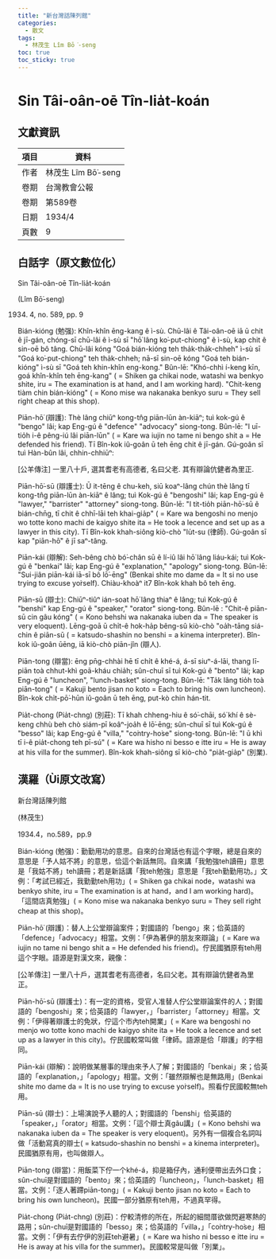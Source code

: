 ```yaml
---
title: "新台灣話陳列館"
categories:
  - 散文
tags:
  - 林茂生 Lîm Bō͘-seng
toc: true
toc_sticky: true
---
```


# Sin Tâi-oân-oē Tîn-lia̍t-koán

## 文獻資訊

| 項目 | 資料 |
|---|---|
| 作者 | 林茂生 Lîm Bō͘-seng |
| 卷期 | 台灣教會公報 |
| 卷期 | 第589卷 |
| 日期 | 1934/4 |
| 頁數 | 9 |

## 白話字（原文數位化）

Sin Tâi-oân-oē Tîn-lia̍t-koán

(Lîm Bō͘-seng)

1934. 4, no. 589, pp. 9

Bián-kióng (勉强): Khîn-khîn ēng-kang ê ì-sù. Chū-lâi ê Tâi-oân-oē iā ū chit ê jī-gán, chóng-sī chū-lâi ê ì-sù sī "hō͘ lâng ko͘-put-chiong" ê ì-sù, kap chit ê sin-oē bô tâng. Chū-lâi kóng "Goá bián-kióng teh tha̍k-tha̍k-chheh" ì-sù sī "Goá ko͘-put-chiong" teh tha̍k-chheh; nā-sī sin-oē kóng "Goá teh bián-kióng" ì-sù sī "Goá teh khin-khîn eng-kong." Bûn-lē: "Khó-chhì í-keng kīn, goá khîn-khîn teh ēng-kang" ( = Shiken ga chikai node, watashi wa benkyo shite, iru = The examination is at hand, and I am working hard). "Chit-keng tiàm chin bián-kióng" ( = Kono mise wa nakanaka benkyo suru = They sell right cheap at this shop).

Piān-hō͘ (辯護): Thè lâng chiūⁿ kong-tn̂g piān-lūn àn-kiāⁿ; tuì kok-gú ê "bengo" lâi; kap Eng-gú ê "defence" "advocacy" siong-tong. Bûn-lē: "I uī-tio̍h i-ê pêng-iú lâi piān-lūn" ( = Kare wa iujin no tame ni bengo shit a = He defended his friend). Tī Bîn-kok iû-goân ū teh ēng chit ê jī-gán. Gú-goân sī tuì Hàn-bûn lâi, chhin-chhiūⁿ:

[公羊傳注] 一里八十戶, 選其耆老有高德者, 名曰父老. 其有辯論伉健者為里正.

Piān-hō͘-sū (辯護士): Ū it-tēng ê chu-keh, siū koaⁿ-lâng chún thè lâng tī kong-tn̂g piān-lūn àn-kiāⁿ ê lâng; tuì Kok-gú ê "bengoshi" lâi; kap Eng-gú ê "lawyer," "barrister" "attorney" siong-tong. Bûn-lē: "I tit-tio̍h piān-hō͘-sū ê bián-chn̄g, tī chit ê chhī-lāi teh khai-gia̍p" ( = Kare wa bengoshi no menjo wo totte kono machi de kaigyo shite ita = He took a lecence and set up as a lawyer in this city). Tī Bîn-kok khah-siông kiò-chò "lu̍t-su (律師). Gú-goân sī kap "piān-hō͘" ê jī saⁿ-tâng.

Piān-kái (辯解): Seh-bêng chò bó͘-chân sū ê lí-iû lâi hō͘ lâng liáu-kái; tuì Kok-gú ê "benkai" lâi; kap Eng-gú ê "explanation," "apology" siong-tong. Bûn-lē: "Sui-jiân piān-kái iā-sī bô lō͘-ēng" (Benkai shite mo dame da = It si no use trying to excuse yo͘rself). Chiàu-khoàⁿ it7 Bîn-kok khah bô teh ēng.

Piān-sū (辯士): Chiūⁿ-tiûⁿ ián-soat hō͘ lâng thiaⁿ ê lâng; tuì Kok-gú ê "benshi" kap Eng-gú ê "speaker," "orator" siong-tong. Bûn-lē : "Chit-ê piān-sū cin gâu kóng" ( = Kono behshi wa nakanaka iuben da = The speaker is very eloquent). Lēng-goā ū chi̍t-ê hok-ha̍p bêng-sû kiò-chò "oa̍h-tāng siá-chin ê piān-sū ( = katsudo-shashin no benshi = a kinema interpreter). Bîn-kok iû-goân ūēng, iā kiò-chò piān-jîn (辯人).

Piān-tong (辯當): ēng pn̄g-chhài hē tī chi̍t ê khé-á, á-sī siuⁿ-á-lāi, thang lī-piān toà chhut-khì goā-kháu chia̍h; sûn-chuī sī tuì Kok-gú ê "bento" lâi; kap Eng-gú ê "luncheon", "lunch-basket" siong-tong. Bûn-lē: "Ta̍k lâng tio̍h toà piān-tong" ( = Kakuji bento jisan no koto = Each to bring his own luncheon). Bîn-kok chi̍t-pō͘-hūn iû-goân ū teh ēng, put-kò chin hán-tit.

Pia̍t-chong (Pia̍t-chng) (別莊): Tī khah chheng-hiu ê só͘-chāi, só͘ khí ê sè-keng chhù beh chò siám-pī koâⁿ-joa̍h ê lō͘-ēng; sûn-chuī sī tuì Kok-gú ê "besso" lâi; kap Eng-gú ê "villa," "co͘ntry-ho͘se" siong-tong. Bûn-lē: "I ū khì tī i-ê pia̍t-chong teh pī-sú" ( = Kare wa hisho ni besso e itte iru = He is away at his villa for the summer). Bîn-kok khah-siông sī kiò-chò "pia̍t-gia̍p" (別業).

## 漢羅（Ùi原文改寫）

新台灣話陳列館

(林茂生)

1934.4，no.589，pp.9

Bián-kióng (勉强)：勤勤用功的意思。自來的台灣話也有這个字眼，總是自來的意思是「予人姑不將」的意思，佮這个新話無同。自來講「我勉強teh讀冊」意思是「我姑不將」teh讀冊；若是新話講「我teh勉強」意思是「我teh勤勤用功。」文例：「考試已經近，我勤勤teh用功」( = Shiken ga chikai node，watashi wa benkyo shite, iru = The examination is at hand，and I am working hard)。「這間店真勉強」( = Kono mise wa nakanaka benkyo suru = They sell right cheap at this shop)。

Piān-hō͘ (辯護)：替人上公堂辯論案件；對國語的「bengo」來；佮英語的「defence」「advocacy」相當。文例：「伊為著伊的朋友來辯論」( = Kare wa iujin no tame ni bengo shit a = He defended his friend)。佇民國猶原有teh用這个字眼。語源是對漢文來，親像：

[公羊傳注] 一里八十戶，選其耆老有高德者，名曰父老。其有辯論伉健者為里正。

Piān-hō͘-sū (辯護士)：有一定的資格，受官人准替人佇公堂辯論案件的人；對國語的「bengoshi」來；佮英語的「lawyer，」「barrister」「attorney」相當。文例：「伊得著辯護士的免狀，佇這个市內teh開業」( = Kare wa bengoshi no menjo wo totte kono machi de kaigyo shite ita = He took a lecence and set up as a lawyer in this city)。佇民國較常叫做「律師。語源是佮「辯護」的字相同。

Piān-kái (辯解)：說明做某層事的理由來予人了解；對國語的「benkai」來；佮英語的「explanation，」「apology」相當。文例：「雖然辯解也是無路用」(Benkai shite mo dame da = It is no use trying to excuse yo͘rself)。照看佇民國較無teh用。

Piān-sū (辯士)：上場演說予人聽的人；對國語的「benshi」佮英語的「speaker，」「orator」相當。文例：「這个辯士真gâu講」( = Kono behshi wa nakanaka iuben da = The speaker is very eloquent)。另外有一個複合名詞叫做「活動寫真的辯士( = katsudo-shashin no benshi = a kinema interpreter)。民國猶原有用，也叫做辯人。

Piān-tong (辯當)：用飯菜下佇一个khé-á，抑是箱仔內，通利便帶出去外口食；sûn-chuī是對國語的「bento」來；佮英語的「luncheon」，「lunch-basket」相當。文例：「逐人著蹛piān-tong」( = Kakuji bento jisan no koto = Each to bring his own luncheon)。民國一部分猶原有teh用，不過真罕得。

Pia̍t-chong (Pia̍t-chng) (別莊)：佇較清修的所在，所起的細間厝欲做閃避寒熱的路用；sûn-chuī是對國語的「besso」來；佮英語的「villa，」「co͘ntry-ho͘se」相當。文例：「伊有去佇伊的別莊teh避暑」( = Kare wa hisho ni besso e itte iru = He is away at his villa for the summer)。民國較常是叫做「別業」。
